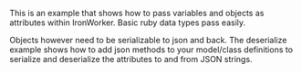This is an example that shows how to pass variables and objects as attributes
within IronWorker. Basic ruby data types pass easily.

Objects however need to be serializable to json and back. The deserialize example 
shows how to add json methods to your model/class definitions to serialize and deserialize
the attributes to and from JSON strings.

